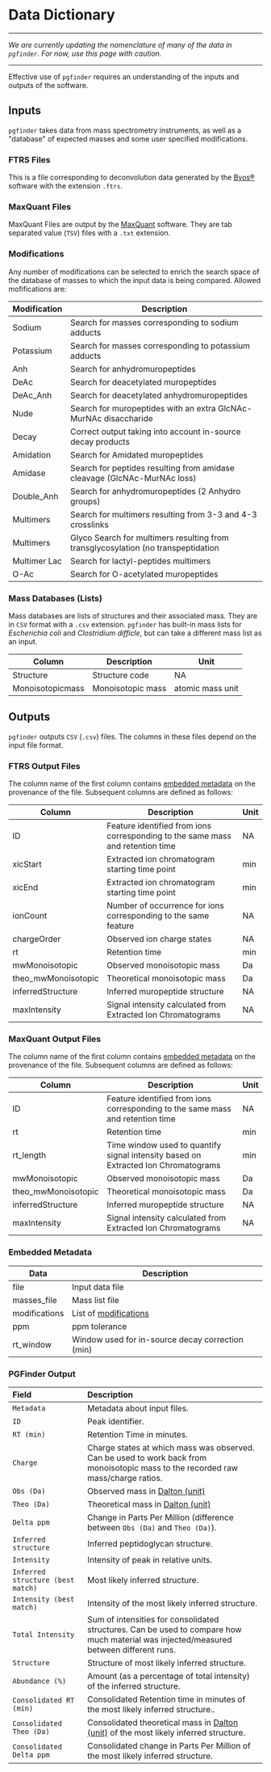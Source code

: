 # Data Dictionary

---

*We are currently updating the nomenclature of many of the data in `pgfinder`. For now, use this page with caution.*

---

Effective use of `pgfinder` requires an understanding of the inputs and outputs of the software.

## Inputs

`pgfinder` takes data from mass spectrometry instruments, as well as a "database" of expected
masses and some user specified modifications.

### FTRS Files

This is a file corresponding to deconvolution data generated by the [Byos®](https://proteinmetrics.com/byos/)
 software with the extension `.ftrs`.

### MaxQuant Files

MaxQuant Files are output by the [MaxQuant](https://www.maxquant.org/) software. They are
tab separated value (`TSV`) files with a `.txt` extension.

### Modifications

Any number of modifications can be selected to enrich the search space of the database of masses
to which the input data is being compared. Allowed mofifications are:

| Modification | Description |
|---|---|
| Sodium	| Search for masses corresponding to sodium adducts |
| Potassium	| Search for masses corresponding to potassium adducts |
| Anh	| Search for anhydromuropeptides |
| DeAc	| Search for deacetylated muropeptides |
| DeAc_Anh	| Search for deacetylated anhydromuropeptides |
| Nude	| Search for muropeptides with an extra GlcNAc-MurNAc disaccharide |
| Decay	| Correct output taking into account in-source decay products |
| Amidation | Search for Amidated muropeptides |
| Amidase	| Search for peptides resulting from amidase cleavage (GlcNAc-MurNAc loss) |
| Double_Anh	| Search for anhydromuropeptides (2 Anhydro groups) |
| Multimers	| Search for multimers resulting from 3-3 and 4-3 crosslinks |
| Multimers | Glyco	Search for multimers resulting from transglycosylation (no transpeptidation |
| Multimer Lac	| Search for lactyl-peptides multimers |
| O-Ac	| Search for O-acetylated muropeptides |

### Mass Databases (Lists)

Mass databases are lists of structures and their associated mass. They are in `CSV` format
with a `.csv` extension. `pgfinder` has built-in mass lists for *Escherichia coli* and
*Clostridium difficle*, but can take a different mass list as an input.

| Column           | Description       | Unit             |
|------------------|-------------------|------------------|
| Structure        | Structure code    | NA               |
| Monoisotopicmass | Monoisotopic mass | atomic mass unit |

## Outputs

`pgfinder` outputs `CSV` (`.csv`) files. The columns in these files depend on the input file format.

### FTRS Output Files

The column name of the first column contains [embedded metadata](#embedded-metadata) on the provenance of the file. Subsequent columns are defined as follows:

| Column              | Description                                                                    | Unit |
|---------------------|--------------------------------------------------------------------------------|------|
| ID                  | Feature identified from ions corresponding to the same mass and retention time | NA   |
| xicStart            | Extracted ion chromatogram starting time point                                 | min  |
| xicEnd              | Extracted ion chromatogram starting time point                                 | min  |
| ionCount            | Number of occurrence for ions corresponding to the same feature                | NA   |
| chargeOrder         | Observed ion charge states                                                     | NA   |
| rt                  | Retention time                                                                 | min  |
| mwMonoisotopic      | Observed monoisotopic mass                                                     | Da   |
| theo_mwMonoisotopic | Theoretical monoisotopic mass                                                  | Da   |
| inferredStructure   | Inferred muropeptide structure                                                 | NA   |
| maxIntensity        | Signal intensity calculated from Extracted Ion Chromatograms                   | NA   |

### MaxQuant Output Files

The column name of the first column contains [embedded metadata](#embedded-metadata) on the provenance of the file. Subsequent columns are defined as follows:

| Column | Description | Unit |
|---|---|---|
| ID | Feature identified from ions corresponding to the same mass and retention time | NA |
| rt | Retention time | min |
| rt_length | Time window used to quantify signal intensity based on Extracted Ion Chromatograms | min |
| mwMonoisotopic | Observed monoisotopic mass | Da |
| theo_mwMonoisotopic | Theoretical monoisotopic mass | Da |
| inferredStructure | Inferred muropeptide structure | NA |
| maxIntensity | Signal intensity calculated from Extracted Ion Chromatograms  | NA |

### Embedded Metadata

| Data | Description |
|---|---|
| file | Input data file |
| masses_file | Mass list file |
| modifications | List of [modifications](#modifications) |
| ppm | ppm tolerance |
| rt_window | Window used for in-source decay correction (min) |

### PGFinder Output

| Field                             | Description                                                                                   |
|:----------------------------------|:----------------------------------------------------------------------------------------------|
| `Metadata`                        | Metadata about input files.                                                                   |
| `ID`                              | Peak identifier.                                                                              |
| `RT (min)`                        | Retention Time in minutes.                                                                    |
| `Charge`                          | Charge states at which mass was observed. Can be used to work back from monoisotopic mass to the recorded raw mass/charge ratios.                                                                                            |
| `Obs (Da)`                        | Observed mass in [Dalton (unit)](https://en.wikipedia.org/wiki/Dalton_(unit))                 |
| `Theo (Da)`                       | Theoretical mass in  [Dalton (unit)](https://en.wikipedia.org/wiki/Dalton_(unit))             |
| `Delta ppm`                       | Change in Parts Per Million (difference between `Obs (Da)` and `Theo (Da)`).                                                                  |
| `Inferred structure`              | Inferred peptidoglycan structure.                                                             |
| `Intensity`                       | Intensity of peak in relative units.                                                                   |
| `Inferred structure (best match)` | Most likely inferred structure.                                                               |
| `Intensity (best match)`          | Intensity of the most likely inferred structure.                                              |
| `Total Intensity`                 | Sum of intensities for consolidated structures. Can be used to compare how much material was injected/measured between different runs.                                                                                             |
| `Structure`                       | Structure of most likely inferred structure.                                                                                |
| `Abundance (%)`                   | Amount (as a percentage of total intensity) of the inferred structure.                                              |
| `Consolidated RT (min)`           | Consolidated Retention time in minutes of the most likely inferred structure..                                                              |
| `Consolidated Theo (Da)`          | Consolidated theoretical mass in [Dalton (unit)](https://en.wikipedia.org/wiki/Dalton_(unit)) of the most likely inferred structure. |
| `Consolidated Delta ppm`          | Consolidated change in Parts Per Million of the most likely inferred structure.                                                     |
